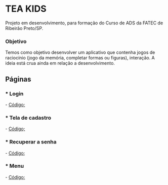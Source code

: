 #  __TEA KIDS__
Projeto em desenvolvimento, para formação do Curso de ADS da FATEC de Ribeirão Preto/SP.

<h3> Objetivo </h3>
Temos como objetivo desenvolver um aplicativo que contenha jogos de raciocínio (jogo da memória, completar formas ou figuras), interação.
A ideia está crua ainda em relação a desenvolvimento.

<h2> Páginas </h2>

<h3> * Login </h3>
- <a href= "https://github.com/alifi3988/TeaKids/blob/flutter/lib/view/login.dart"> Código; </a>

<h3> * Tela de cadastro </h2>
- <a href= "https://github.com/alifi3988/TeaKids/blob/flutter/lib/view/cadastro.dart"> Código; </a>

<h3> * Recuperar a senha </h2>
- <a href= "https://github.com/alifi3988/TeaKids/blob/flutter/lib/view/recuperar.dart"> Código; </a>

<h3> * Menu </h2>
- <a href= "https://github.com/alifi3988/TeaKids/blob/flutter/lib/view/principal.dart"> Código; </a>




